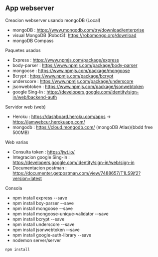 ## App webserver

Creacion webserver usando mongoDB (Local)
- mongoDB : https://www.mongodb.com/try/download/enterprise
- visual MongoDB (Robot3): https://robomongo.org/download
- mongoDB Compass 

Paquetes usados
- Express : https://www.npmjs.com/package/express
- body-parser : https://www.npmjs.com/package/body-parser
- mongoose : https://www.npmjs.com/package/mongoose
- Bcrypt : https://www.npmjs.com/package/bcrypt
- underscore : https://www.npmjs.com/package/underscore
- jsonwebtoken : https://www.npmjs.com/package/jsonwebtoken
- google Sing-In : https://developers.google.com/identity/sign-in/web/backend-auth

Servidor web (web)
- Heroku : https://dashboard.heroku.com/apps -> https://jamwebcur.herokuapp.com/
- mongodb : https://cloud.mongodb.com/ (mongoDB Atlas)(bbdd free 500MB)

Web varias
- Consulta token : https://jwt.io/
- Integracion google Sing-in :  https://developers.google.com/identity/sign-in/web/sign-in
- Documentacion postman : https://documenter.getpostman.com/view/7488657/T1LS9jf2?version=latest

Consola
- npm install express --save
- npm install boy-parser --save
- npm install mongoose --save
- npm install mongoose-unique-validator --save
- npm install bcrypt --save
- npm install underscore --save
- npm install jsonwebtoken --save
- npm install google-auth-library --save
- nodemon server/server


 ```
 npm install
 ```
